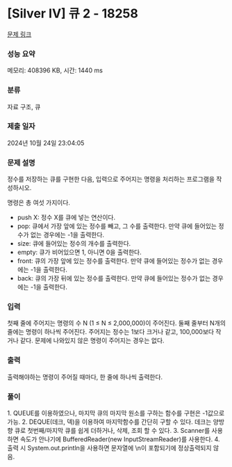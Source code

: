 # [Silver IV] 큐 2 - 18258 

[문제 링크](https://www.acmicpc.net/problem/18258) 

### 성능 요약

메모리: 408396 KB, 시간: 1440 ms

### 분류

자료 구조, 큐

### 제출 일자

2024년 10월 24일 23:04:05

### 문제 설명

<p>정수를 저장하는 큐를 구현한 다음, 입력으로 주어지는 명령을 처리하는 프로그램을 작성하시오.</p>

<p>명령은 총 여섯 가지이다.</p>

<ul>
	<li>push X: 정수 X를 큐에 넣는 연산이다.</li>
	<li>pop: 큐에서 가장 앞에 있는 정수를 빼고, 그 수를 출력한다. 만약 큐에 들어있는 정수가 없는 경우에는 -1을 출력한다.</li>
	<li>size: 큐에 들어있는 정수의 개수를 출력한다.</li>
	<li>empty: 큐가 비어있으면 1, 아니면 0을 출력한다.</li>
	<li>front: 큐의 가장 앞에 있는 정수를 출력한다. 만약 큐에 들어있는 정수가 없는 경우에는 -1을 출력한다.</li>
	<li>back: 큐의 가장 뒤에 있는 정수를 출력한다. 만약 큐에 들어있는 정수가 없는 경우에는 -1을 출력한다.</li>
</ul>

### 입력 

 <p>첫째 줄에 주어지는 명령의 수 N (1 ≤ N ≤ 2,000,000)이 주어진다. 둘째 줄부터 N개의 줄에는 명령이 하나씩 주어진다. 주어지는 정수는 1보다 크거나 같고, 100,000보다 작거나 같다. 문제에 나와있지 않은 명령이 주어지는 경우는 없다.</p>

### 출력 

 <p>출력해야하는 명령이 주어질 때마다, 한 줄에 하나씩 출력한다.</p>


### 풀이
 <p>
	1. QUEUE를 이용하였으나, 마지막 큐의 마지막 원소를 구하는 함수를 구현은 -1값으로 가능.
 	2. DEQUE(데크, 덱)을 이용하여 마지막함수를 간단히 구할 수 있다.
           데크는 양방향 큐로 첫번째/마지막 큐를 쉽게 더하거나, 삭제, 조회 할 수 있다.
	3. Scanner를 사용하면 속도가 안나기에 BufferedReader(new InputStreamReader)를 사용한다.
 	4. 출력 시 System.out.println을 사용하면 문자열에 \n이 포함되기에 정상출력되지 않음.
 
 </p>
